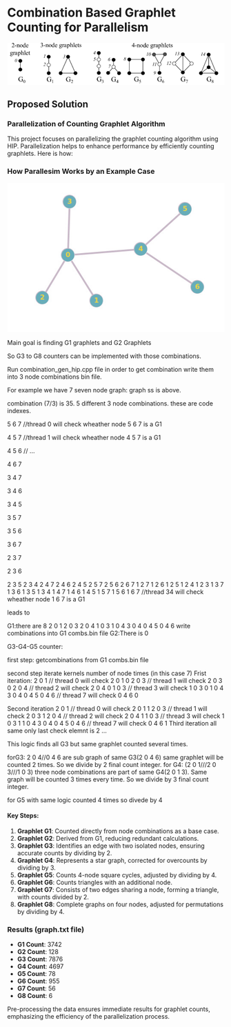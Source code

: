 # Combination Based Graphlet Counting for Parallelism

![Project Logo](images/graphlets.png)

## Proposed Solution

### Parallelization of Counting Graphlet Algorithm

This project focuses on parallelizing the graphlet counting algorithm using HIP.
Parallelization helps to enhance performance by efficiently counting graphlets. 
Here is how:

### How Parallesim Works by an Example Case
![Project Logo](images/example.png)

Main goal is finding G1 graphlets and G2 Graphlets
 
So G3 to G8 counters can be implemented with those combinations.

Run combination_gen_hip.cpp file in order to get combination write them into 3 node combinations bin file.

For example we have 7 seven node graph: graph ss is above.

combination (7/3) is 35. 5 different 3 node combinations.
these are code indexes.

5 6 7 //thread 0 will check wheather node 5 6 7 is a G1

4 5 7 //thread 1 will check wheather node 4 5 7 is a G1

4 5 6 // ...

4 6 7  

3 4 7 

3 4 6 

3 4 5 

3 5 7 

3 5 6 

3 6 7 

2 3 7 

2 3 6 

2 3 5 
2 3 4 
2 4 7 
2 4 6 
2 4 5 
2 5 7 
2 5 6 
2 6 7 
1 2 7 
1 2 6 
1 2 5 
1 2 4 
1 2 3 
1 3 7 
1 3 6 
1 3 5 
1 3 4 
1 4 7 
1 4 6 
1 4 5 
1 5 7 
1 5 6 
1 6 7 //thread 34 will check wheather node 1 6 7 is a G1

leads to 

G1:there are 8
2 0 1
2 0 3
2 0 4
1 0 3
1 0 4
3 0 4
0 4 5
0 4 6
write combinations into G1 combs.bin file
G2:There is 0

G3-G4-G5 counter:

first step: getcombinations from G1 combs.bin file

second step iterate kernels number of node times (in this case 7)
Frist iteration:
2 0 1 // thread 0 will check 2 0 1 0 
2 0 3 // thread 1 will check 2 0 3 0
2 0 4 // thread 2 will check 2 0 4 0
1 0 3 // thread 3 will check 1 0 3 0
1 0 4
3 0 4
0 4 5
0 4 6 // thread 7 will check 0 4 6 0

Second iteration
2 0 1 // thread 0 will check 2 0 1 1 
2 0 3 // thread 1 will check 2 0 3 1
2 0 4 // thread 2 will check 2 0 4 1
1 0 3 // thread 3 will check 1 0 3 1
1 0 4
3 0 4
0 4 5
0 4 6 // thread 7 will check 0 4 6 1
Third iteration
all same only last check elemnt is 2
...


This logic finds all G3 but same graphlet counted several times.


forG3:
2 0 4//0 4 6 are sub graph of same G3(2 0 4 6)
same graphlet will be counted 2 times. So we divide by 2 final count integer.
for G4: 
(2 0 1///2 0 3///1 0 3) three node combinations are part of same G4(2 0 1 3). Same graph will be counted
3 times every time. So we divide by 3 final count integer.

for G5 
with same logic counted 4 times so divede by 4

#### Key Steps:
1. **Graphlet G1**: Counted directly from node combinations as a base case.
2. **Graphlet G2**: Derived from G1, reducing redundant calculations.
3. **Graphlet G3**: Identifies an edge with two isolated nodes, ensuring accurate counts by dividing by 2.
4. **Graphlet G4**: Represents a star graph, corrected for overcounts by dividing by 3.
5. **Graphlet G5**: Counts 4-node square cycles, adjusted by dividing by 4.
6. **Graphlet G6**: Counts triangles with an additional node.
7. **Graphlet G7**: Consists of two edges sharing a node, forming a triangle, with counts divided by 2.
8. **Graphlet G8**: Complete graphs on four nodes, adjusted for permutations by dividing by 4.

### Results (graph.txt file)
- **G1 Count**: 3742
- **G2 Count**: 128
- **G3 Count**: 7876
- **G4 Count**: 4697
- **G5 Count**: 78
- **G6 Count**: 955
- **G7 Count**: 56
- **G8 Count**: 6

Pre-processing the data ensures immediate results for graphlet counts, emphasizing the efficiency of the parallelization process.
